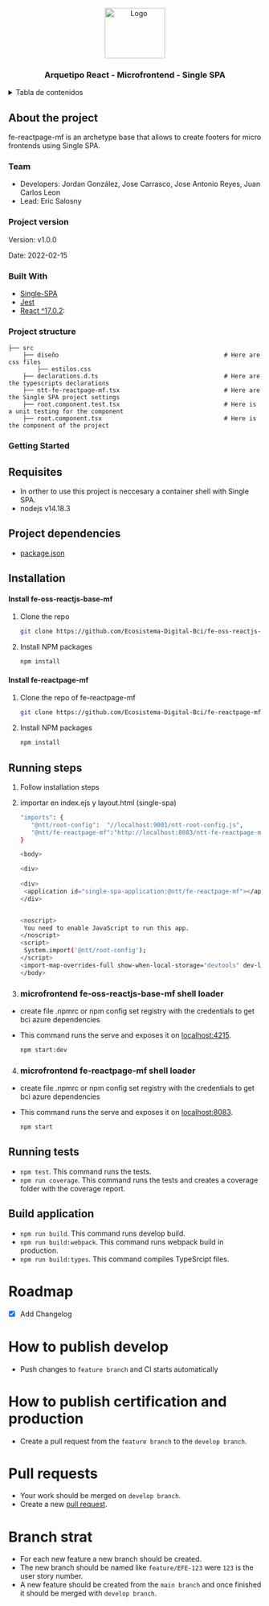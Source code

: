 <div id="top"></div>

<!-- PROJECT LOGO -->
<br />
<div align="center">
  <a>
    <img src="https://upload.wikimedia.org/wikipedia/commons/thumb/4/47/React.svg/250px-React.svg.png" alt="Logo" width="120" height="100">
  </a>

  <h3 align="center">Arquetipo React - Microfrontend - Single SPA</h3>
</div>



<!-- TABLE OF CONTENTS -->
<details>
  <summary>Tabla de contenidos</summary>
  <ol>
    <li>
      <a href="#about-the-project">About the poroject</a>
      <ul>
        <li><a href="#team">Team</a></li>
        <li><a href="#project-version">Project version</a></li>
        <li><a href="#built-with">Built With</a></li>
        <li><a href="#project-structure">Project structure</a></li>
      </ul>
    </li>
    <li>
      <a href="#getting-started">Getting Started</a>
      <ul>
        <li><a href="#requisites">Requisites</a></li>
        <li><a href="#project-dependencies">Project dependencies</a></li>
        <li><a href="#installation">Installation</a></li>
        <ul>
          <li><a href="#install-fe-oss-reactjs-base-mf">Install fe-oss-reactjs-base-mf</a></li>
          <li><a href="#install-fe-reactpage-mf">Install fe-reactpage-mf</a></li>
        </ul>
        <li><a href="#running-steps">Running steps</a></li>
        <ul>
          <li><a href="#microfrontend-fe-oss-reactjs-base-mf-shell-loader">microfrontend fe-oss-reactjs-base-mf shell loader</a></li>
          <li><a href="#microfrontend-fe-reactpage-mf-shell-loader">microfrontend fe-reactpage-mf shell loader</a></li>
          <li><a href="#running-tests">Running tests</a></li>
          <li><a href="#build-application">Build aplication</a></li>
        </ul>
      </ul>
    </li>
    <li><a href="#roadmap">Roadmap</a></li>
    <li><a href="#how-to-publish-develop">How to publish develop</a></li>
    <li><a href="#how-to-publish-certification-and-production">How to publish certification and production</a></li>
    <li><a href="#pull-requests">Pull requests</a></li>
    <li><a href="#branch-strat">Branch strategies</a></li>
  </ol>
</details>

<!-- About the project -->
## About the project
fe-reactpage-mf is an archetype base that allows to create footers for micro frontends using Single SPA.

<!-- Team -->
### Team

- Developers: Jordan González, Jose Carrasco, Jose Antonio Reyes, Juan Carlos Leon
- Lead: Eric Salosny

<!-- Project version -->
### Project version
Version: v1.0.0

Date: 2022-02-15

<!-- Built With -->
### Built With

* [Single-SPA](https://single-spa.js.org/)
* [Jest](https://jestjs.io/)
* [React ^17.0.2](https://reactjs.org/):

<!-- Project structure -->
### Project structure

    ├── src                                                     
        ├── diseño                                              # Here are css files
            ├── estilos.css
        ├── declarations.d.ts                                   # Here are the typescripts declarations
        ├── ntt-fe-reactpage-mf.tsx                             # Here are the Single SPA project settings
        ├── root.component.test.tsx                             # Here is a unit testing for the component
        ├── root.component.tsx                                  # Here is the component of the project


<!-- GETTING STARTED -->
### Getting Started

<!-- Requisites -->
## Requisites

- In orther to use this project is neccesary a container shell with Single SPA.
- nodejs v14.18.3

<!-- Project dependencies -->
## Project dependencies

- [package.json](package.json)

<!-- Installation -->
## Installation

<!-- git clone https://github.com/frodrisu/Celula_Microfrontend/tree/Arquetipos/fe-oss-ng-base-mf -->

<!-- Install fe-oss-reactjs-base-mf -->
#### Install fe-oss-reactjs-base-mf
1. Clone the repo
   ```sh
   git clone https://github.com/Ecosistema-Digital-Bci/fe-oss-reactjs-base-mf.git
   ```
2. Install NPM packages
   ```sh
   npm install
   ```
<!-- Install fe-reactpage-mf -->
#### Install fe-reactpage-mf
1. Clone the repo of fe-reactpage-mf
   ```sh
   git clone https://github.com/Ecosistema-Digital-Bci/fe-reactpage-mf.git
   ```
2. Install NPM packages
   ```sh
   npm install
   ```

<!-- Running steps -->
## Running steps

1. Follow installation steps
2. importar en index.ejs y layout.html (single-spa)

   ```sh
   "imports": {
      "@ntt/root-config":  "//localhost:9001/ntt-root-config.js", 
      "@ntt/fe-reactpage-mf":"http://localhost:8083/ntt-fe-reactpage-mf.js"  
   }
   
   <body>

   <div>
    
   <div>
    <application id="single-spa-application:@ntt/fe-reactpage-mf"></application>
   </div>


   <noscript>
    You need to enable JavaScript to run this app.
   </noscript>
   <script>
    System.import('@ntt/root-config');
   </script>
   <import-map-overrides-full show-when-local-storage="devtools" dev-libs></import-map-overrides-full>
   </body>
   ```

<!-- microfrontend fe-oss-reactjs-base-mf shell loader -->
3. ###  microfrontend fe-oss-reactjs-base-mf shell loader 
-  create file .npmrc or npm config set registry <registry url> with the credentials to get bci azure dependencies
- This command runs the serve and exposes it on [localhost:4215](http://localhost:4215/).

   ```sh
   npm start:dev
   ```

<!-- microfrontend fe-reactpage-mf shell loader -->
4. ###  microfrontend fe-reactpage-mf shell loader
-  create file .npmrc or npm config set registry <registry url> with the credentials to get bci azure dependencies
- This command runs the serve and exposes it on [localhost:8083](http://localhost:8083/).

   ```sh
   npm start
   ```

<!-- Runnig tests -->
## Running tests
- `npm test`. This command runs the tests.
- `npm run coverage`. This command runs the tests and creates a coverage folder with the coverage report.

<!-- Build application -->
## Build application
- `npm run build`.  This command runs develop build.
- `npm run build:webpack`. This command runs webpack build in production.
- `npm run build:types`. This command compiles TypeSrcipt files.

<!-- Roadmap -->
# Roadmap

- [x] Add Changelog

<!-- How to publish develop -->
# How to publish develop

- Push changes to `feature branch` and CI starts automatically

<!-- How to publish certification and production -->
# How to publish certification and production

- Create a pull request from the `feature branch` to the `develop branch`.

<!-- Pull requests -->
# Pull requests

- Your work should be merged on `develop branch`.
- Create a new [pull request](https://github.com/Ecosistema-Digital-Bci/fe-single-spa-shell-base.git/pulls). 

<!-- Branch strategy -->
# Branch strat

- For each new feature a new branch should be created.
- The new branch should be named like `feature/EFE-123` were `123` is the user story number.
- A new feature should be created from the `main branch` and once finished it should be merged with `develop branch`.
